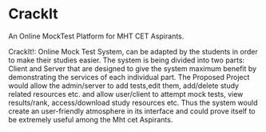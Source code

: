 # CrackIt
An Online MockTest Platform for MHT CET Aspirants.

CrackIt!: Online Mock Test System,  can be adapted by the students in order to make 
their studies easier. The system is being divided into two parts: Client and Server that are 
designed to give the system maximum benefit by demonstrating the services of each 
individual part. The Proposed Project would allow the admin/server to add tests,edit 
them, add/delete study related resources etc. and allow user/client to attempt mock 
tests, view results/rank, access/download study resources etc. Thus the system would 
create an user-friendly atmosphere in its interface and could prove itself to be 
extremely useful among the Mht cet Aspirants.
